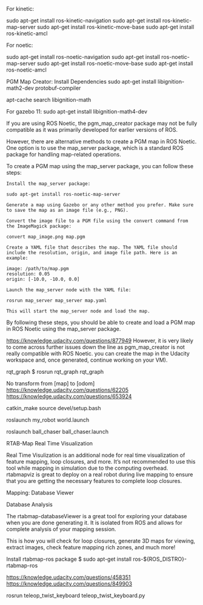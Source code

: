 For kinetic:

sudo apt-get install ros-kinetic-navigation
sudo apt-get install ros-kinetic-map-server
sudo apt-get install ros-kinetic-move-base
sudo apt-get install ros-kinetic-amcl

For noetic:

sudo apt-get install ros-noetic-navigation
sudo apt-get install ros-noetic-map-server
sudo apt-get install ros-noetic-move-base
sudo apt-get install ros-noetic-amcl


PGM Map Creator: Install Dependencies
sudo apt-get install libignition-math2-dev protobuf-compiler


apt-cache search libignition-math

For gazebo 11:
sudo apt-get install libignition-math4-dev   



If you are using ROS Noetic, the pgm_map_creator package may not be fully compatible as it was primarily developed for earlier versions of ROS.

However, there are alternative methods to create a PGM map in ROS Noetic. One option is to use the map_server package, which is a standard ROS package for handling map-related operations.

To create a PGM map using the map_server package, you can follow these steps:

    Install the map_server package:

    sudo apt-get install ros-noetic-map-server

    Generate a map using Gazebo or any other method you prefer. Make sure to save the map as an image file (e.g., PNG).

    Convert the image file to a PGM file using the convert command from the ImageMagick package:

    convert map_image.png map.pgm

    Create a YAML file that describes the map. The YAML file should include the resolution, origin, and image file path. Here is an example:

    image: /path/to/map.pgm
    resolution: 0.05
    origin: [-10.0, -10.0, 0.0]

    Launch the map_server node with the YAML file:

    rosrun map_server map_server map.yaml

    This will start the map_server node and load the map.

By following these steps, you should be able to create and load a PGM map in ROS Noetic using the map_server package.


https://knowledge.udacity.com/questions/877949
However, it is very likely to come across further issues down the line as pgm_map_creator is not really compatible with ROS Noetic. you can create the map in the Udacity workspace and, once generated, continue working on your VM).



rqt_graph
$ rosrun rqt_graph rqt_graph

No transform from [map] to [odom]
https://knowledge.udacity.com/questions/62205
https://knowledge.udacity.com/questions/653924

catkin_make
source devel/setup.bash

roslaunch my_robot world.launch

roslaunch ball_chaser ball_chaser.launch


RTAB-Map Real Time Visualization

Real Time Visulization is an additional node for real time visualization of feature mapping, loop closures, and more.
It’s not recommended to use this tool while mapping in simulation due to the computing overhead. rtabmapviz is great to deploy on a real robot during live mapping to ensure that you are getting the necessary features to complete loop closures.


Mapping: Database Viewer 

Database Analysis

The rtabmap-databaseViewer is a great tool for exploring your database when you are done generating it. It is isolated from ROS and allows for complete analysis of your mapping session.

This is how you will check for loop closures, generate 3D maps for viewing, extract images, check feature mapping rich zones, and much more!


Install rtabmap-ros package $ sudo apt-get install ros-${ROS_DISTRO}-rtabmap-ros

https://knowledge.udacity.com/questions/458351
https://knowledge.udacity.com/questions/849903


rosrun teleop_twist_keyboard teleop_twist_keyboard.py 

